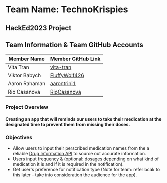 # Team Name: TechnoKrispies


## HackEd2023 Project 


## Team Information & Team GitHub Accounts
| Member Name | Member GitHub Link |  
| --- | --- |
| Vita Tran | [vita-tran](https://github.com/vita-tran) | 
| Viktor Babych | [FluffyWolf426](https://github.com/FluffyWolf426) |
| Aaron Rahaman | [aarontrini1](https://github.com/aarontrini1) |
| Rio Casanova |  [RioCasanova](https://github.com/RioCasanova) |


### Project Overview 
#### Creating an app that will reminds our users to take their medication at the designated time to prevent them from missing their doses.

### Objectives
* Allow users to input their perscribed medication names from the a reliable [Drug Information API](https://rapidapi.com/rnelsomain/api/drug-info-and-price-history/) to source out accurate information. 
* Users input frequency & (optional: dosages depending on what kind of medication it is and if it is required in the notification).
* Get user's preference for notification type (Note for team: refer bcak to this later - take into consideration the audience for the app).

